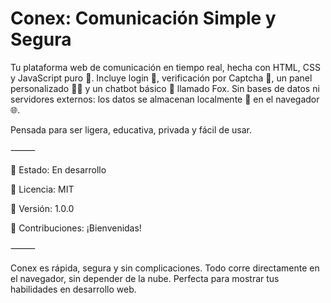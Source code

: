 # Conex: Comunicación Simple y Segura

Tu plataforma web de comunicación en tiempo real, hecha con HTML, CSS y JavaScript puro 🚀.
Incluye login 🔐, verificación por Captcha 🤖, un panel personalizado 🧑‍💻 y un chatbot básico 💬 llamado Fox.
Sin bases de datos ni servidores externos: los datos se almacenan localmente 💾 en el navegador 🌐.

Pensada para ser ligera, educativa, privada y fácil de usar.

⸻

🧪 Estado: En desarrollo

📄 Licencia: MIT

🔖 Versión: 1.0.0

🙌 Contribuciones: ¡Bienvenidas!

⸻

Conex es rápida, segura y sin complicaciones. Todo corre directamente en el navegador, sin depender de la nube. Perfecta para mostrar tus habilidades en desarrollo web.
